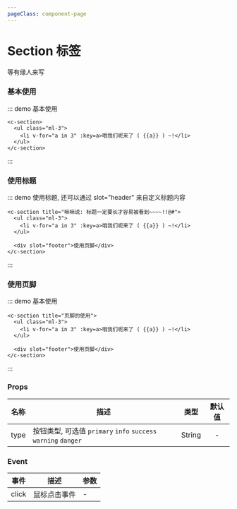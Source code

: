 ```yaml
---
pageClass: component-page
---
```


# Section 标签
  等有缘人来写

### 基本使用
::: demo 基本使用

```vue
<c-section>
  <ul class="ml-3">
    <li v-for="a in 3" :key=a>哦我们呢来了 ( {{a}} ) ~!</li>
  </ul>
</c-section>
```
:::

### 使用标题
::: demo 使用标题, 还可以通过 slot="header" 来自定义标题内容

```vue
<c-section title="嘛嘛说: 标题一定要长才容易被看到~~~~!!@#">
  <ul class="ml-3">
    <li v-for="a in 3" :key=a>哦我们呢来了 ( {{a}} ) ~!</li>
  </ul>

  <div slot="footer">使用页脚</div>
</c-section>
```
:::


### 使用页脚
::: demo 基本使用

```vue
<c-section title="页脚的使用">
  <ul class="ml-3">
    <li v-for="a in 3" :key=a>哦我们呢来了 ( {{a}} ) ~!</li>
  </ul>

  <div slot="footer">使用页脚</div>
</c-section>
```
:::


### Props
| 名称 | 描述 | 类型 | 默认值 |
| ------ | ------ | :------: | :------: |
| type | 按钮类型, 可选值 `primary` `info` `success` `warning` `danger` | String | - |


### Event
| 事件 | 描述 | 参数 |
| ------ | ------ | ------ |
| click | 鼠标点击事件 | - |
